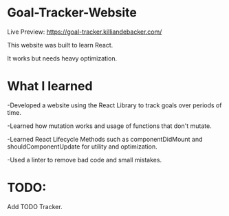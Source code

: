 # Goal-Tracker-Website
Live Preview: https://goal-tracker.killiandebacker.com/

This website was built to learn React. 

It works but needs heavy optimization.

# What I learned
-Developed a website using the React Library to track goals over periods of time.

-Learned how mutation works and usage of functions that don't mutate.

-Learned React Lifecycle Methods such as componentDidMount and shouldComponentUpdate for utility and optimization.

-Used a linter to remove bad code and small mistakes. 

# TODO: 

Add TODO Tracker.
